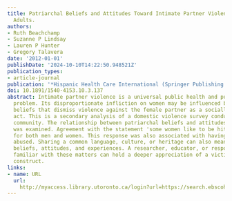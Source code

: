 ```yaml
---
title: Patriarchal Beliefs and Attitudes Toward Intimate Partner Violence Among Spanish-Speaking
  Adults.
authors:
- Ruth Beachchamp
- Suzanne P Lindsay
- Lauren P Hunter
- Gregory Talavera
date: '2012-01-01'
publishDate: '2024-10-10T14:22:50.948521Z'
publication_types:
- article-journal
publication: '*Hispanic Health Care International (Springer Publishing Company, Inc.)*'
doi: 10.1891/1540-4153.10.3.137
abstract: Intimate partner violence is a universal public health and public safety
  problem. Its disproportionate infliction on women may be influenced by patriarchal
  beliefs that dismiss violence against the female partner as a socially rationalized
  act. This is a secondary analysis of a domestic violence survey conducted in a Spanish-speaking
  community. The relationship between patriarchal beliefs and attitudes toward violence
  was examined. Agreement with the statement 'some women like to be hit' was equal
  for both men and women. This response was also associated with having known someone
  abused. Sharing a common language, culture, or heritage can also mean sharing common
  beliefs, attitudes, and experiences. A researcher, educator, or responder who is
  familiar with these matters can hold a deeper appreciation of a victim's community
  construct.
links:
- name: URL
  url: 
    http://myaccess.library.utoronto.ca/login?url=https://search.ebscohost.com/login.aspx?direct=true&db=cin20&AN=108151974&site=ehost-live
---
```

